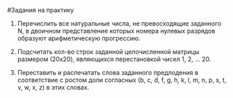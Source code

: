 #Задания на практику 

1. Перечислить все натуральные числа, не превосходящие заданного N, в двоичном представление которых номера нулевых разрядов образуют арифметическую прогрессию.

2. Подсчитать кол-во строк заданной целочисленной матрицы размером (20x20), являющихся перестановкой чисел 1, 2, ... 20.

3. Переставить и распечатать слова заданного предлодения в соответствие с ростом доли согласных (b, c, d, f, g, h, k, l, m, n, p, s, t, v, w, x, z) в этих словах. 